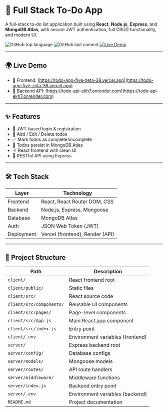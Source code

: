 # 📝 Full Stack To-Do App

A full-stack to-do list application built using **React**, **Node.js**, **Express**, and **MongoDB Atlas**, with secure JWT authentication, full CRUD functionality, and modern UI.

![GitHub top language](https://img.shields.io/github/languages/top/danielakkina/todo_app)
![GitHub last commit](https://img.shields.io/github/last-commit/danielakkina/todo_app)
[![Live Demo](https://img.shields.io/badge/Live-Demo-green)](https://todo-app-five-zeta-38.vercel.app)

---

## 🌍 Live Demo

- 🔗 Frontend: [https://todo-app-five-zeta-38.vercel.app](https://todo-app-five-zeta-38.vercel.app)
- 🔗 Backend API: [https://todo-api-ekh7.onrender.com](https://todo-api-ekh7.onrender.com)

---

## ✨ Features

- 🔐 JWT-based login & registration
- 🧾 Add / Edit / Delete todos
- ✅ Mark todos as complete/incomplete
- 🧠 Todos persist in MongoDB Atlas
- ⚛️ React frontend with clean UI
- 🔄 RESTful API using Express

---

## 🛠 Tech Stack

| Layer      | Technology                     |
|------------|---------------------------------|
| Frontend   | React, React Router DOM, CSS    |
| Backend    | Node.js, Express, Mongoose      |
| Database   | MongoDB Atlas                   |
| Auth       | JSON Web Token (JWT)            |
| Deployment | Vercel (frontend), Render (API) |

---

## 📁 Project Structure


| Path               | Description                     |
|--------------------|-------------------------------|
| `client/`          | React frontend root            |
| `client/public/`   | Static files                   |
| `client/src/`      | React source code              |
| `client/src/components/` | Reusable UI components    |
| `client/src/pages/`      | Page-level components      |
| `client/src/App.js`      | Main React app component   |
| `client/src/index.js`    | Entry point                |
| `client/.env`      | Environment variables (frontend) |
| `server/`          | Express backend root           |
| `server/config/`   | Database configs               |
| `server/models/`   | Mongoose models                |
| `server/routes/`   | API route handlers             |
| `server/middleware/` | Middleware functions         |
| `server/index.js`  | Backend entry point            |
| `server/.env`      | Environment variables (backend) |
| `README.md`        | Project documentation          |


